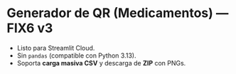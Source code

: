 
# Generador de QR (Medicamentos) — FIX6 v3
- Listo para Streamlit Cloud.
- Sin `pandas` (compatible con Python 3.13).
- Soporta **carga masiva CSV** y descarga de **ZIP** con PNGs.
